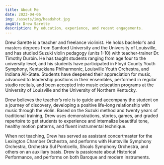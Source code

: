 ```yaml
---
title: About Me
date: 2023-04-06
img: /assets/img/headshot.jpg
imgAlt: Drew Sarette
description: My education, experience, and recent engagements.
---
```


Drew Sarette is a teacher and freelance violinist. He holds bachelor’s and masters degrees from Samford University and the University of Louisville, and has studied Suzuki violin pedagogy (units 1-10) with teacher-trainer Dr. Timothy Durbin. He has taught students ranging from age four to the university level, and his students have participated in Floyd County Youth Symphony, Kentuckiana Philharmonic, Louisville Youth Orchestra, and Indiana All-State. Students have deepened their appreciation for music, advanced to leadership positions in their ensembles, performed in regular studio recitals, and been accepted into music education programs at the University of Louisville and the University of Northern Kentucky.

Drew believes the teacher’s role is to guide and accompany the student on a journey of discovery, developing a positive life-long relationship with music through the violin. Based on the Suzuki method and twenty years of traditional training, Drew uses demonstrations, stories, games, and graded repertoire to get students to experience and internalize beautiful tone, healthy motion patterns, and fluent instrumental technique.

When not teaching, Drew has served as assistant concertmaster for the Lexington Chamber Orchestra, and performs with Huntsville Symphony Orchestra, Orchestra Sul Ponticello, Shoals Symphony Orchestra, and others on an auxiliary basis. Drew is passionate about Historical Performance, and performs on both Baroque and modern instruments.
